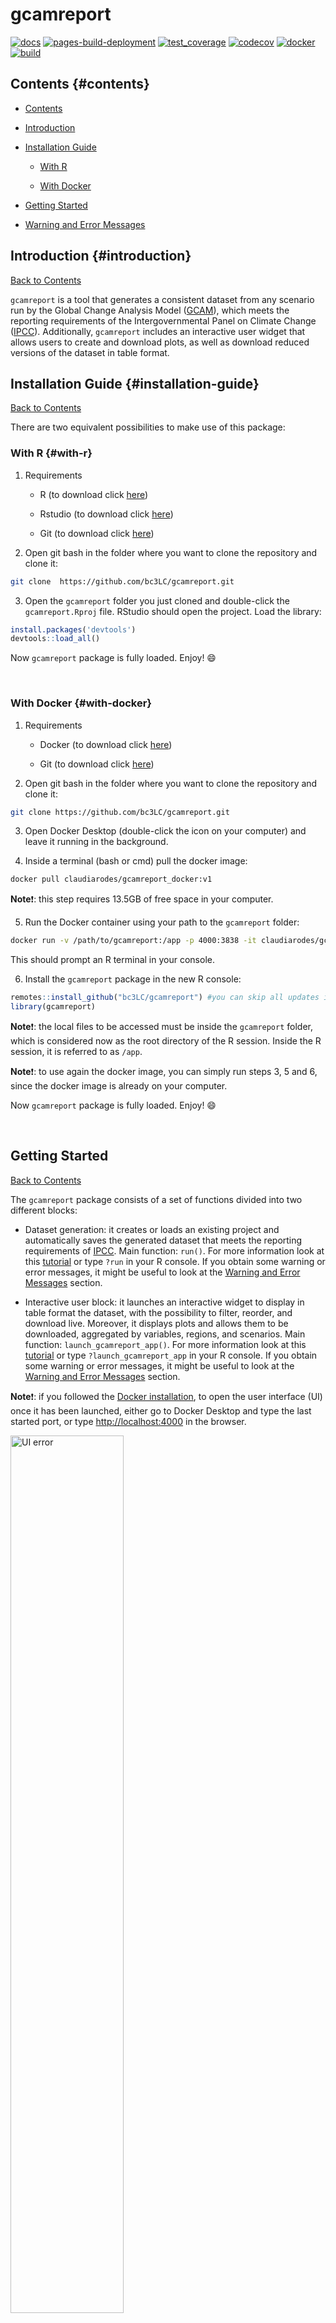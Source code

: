 # gcamreport

[![docs](https://github.com/bc3LC/gcamreport/actions/workflows/docs.yaml/badge.svg?branch=gcam-v6.0)](https://github.com/bc3LC/gcamreport/actions/workflows/docs.yaml) [![pages-build-deployment](https://github.com/bc3LC/gcamreport/actions/workflows/pages/pages-build-deployment/badge.svg)](https://github.com/bc3LC/gcamreport/actions/workflows/pages/pages-build-deployment) [![test_coverage](https://github.com/bc3LC/gcamreport/actions/workflows/test_coverage.yml/badge.svg?branch=gcam-v6.0)](https://github.com/bc3LC/gcamreport/actions/workflows/test_coverage.yml) [![codecov](https://codecov.io/gh/bc3LC/gcamreport/branch/gcam-v6.0/graph/badge.svg?token=GHV4F7TGFG)](https://codecov.io/gh/bc3LC/gcamreport) [![docker](https://github.com/bc3LC/gcamreport/actions/workflows/docker_impl.yaml/badge.svg?branch=gcam-v6.0)](https://github.com/bc3LC/gcamreport/actions/workflows/docker_impl.yaml) [![build](https://github.com/bc3LC/gcamreport/actions/workflows/build.yaml/badge.svg?branch=gcam-v6.0)](https://github.com/bc3LC/gcamreport/actions/workflows/build.yaml)

<!-- ------------------------>

<!-- ------------------------>

## <a name="contents"></a>Contents {#contents}

<!-- ------------------------>

<!-- ------------------------>

-   [Contents](#contents)

-   [Introduction](#introduction)

-   [Installation Guide](#installation-guide)

    -   [With R](#with-r)

    -   [With Docker](#with-docker)

-   [Getting Started](#get-started)

-   [Warning and Error Messages](#bugs)

<!-- ------------------------>

<!-- ------------------------>

## <a name="introduction"></a>Introduction {#introduction}

<!-- ------------------------>

<!-- ------------------------>

[Back to Contents](#contents)

`gcamreport` is a tool that generates a consistent dataset from any scenario run by the Global Change Analysis Model ([GCAM](http://www.globalchange.umd.edu/gcam/)), which meets the reporting requirements of the Intergovernmental Panel on Climate Change ([IPCC](https://www.ipcc.ch/)). Additionally, `gcamreport` includes an interactive user widget that allows users to create and download plots, as well as download reduced versions of the dataset in table format.

<!-- ------------------------>

<!-- ------------------------>

## <a name="installation-guide"></a>Installation Guide {#installation-guide}

<!-- ------------------------>

<!-- ------------------------>

[Back to Contents](#contents)

There are two equivalent possibilities to make use of this package:

### <a name="with-R"></a>With R {#with-r}

1.  Requirements

    -   R (to download click [here](https://www.r-project.org/))

    -   Rstudio (to download click [here](https://www.rstudio.com/))

    -   Git (to download click [here](https://git-scm.com/downloads/))

2.  Open git bash in the folder where you want to clone the repository and clone it:

``` bash
git clone  https://github.com/bc3LC/gcamreport.git
```

3.  Open the `gcamreport` folder you just cloned and double-click the `gcamreport.Rproj` file. RStudio should open the project. Load the library:

``` r
install.packages('devtools')
devtools::load_all()
```

Now `gcamreport` package is fully loaded. Enjoy! :smile:

<br>

### <a name="with-Docker"></a>With Docker {#with-docker}

1.  Requirements

    -   Docker (to download click [here](https://docs.docker.com/get-docker/))

    -   Git (to download click [here](https://git-scm.com/downloads))

2.  Open git bash in the folder where you want to clone the repository and clone it:

``` bash
git clone https://github.com/bc3LC/gcamreport.git
```

3.  Open Docker Desktop (double-click the icon on your computer) and leave it running in the background.

4.  Inside a terminal (bash or cmd) pull the docker image:

``` bash
docker pull claudiarodes/gcamreport_docker:v1
```

**Note**:exclamation:: this step requires 13.5GB of free space in your computer.

5.  Run the Docker container using your path to the `gcamreport` folder:

``` bash
docker run -v /path/to/gcamreport:/app -p 4000:3838 -it claudiarodes/gcamreport_docker:v1
```

This should prompt an R terminal in your console.

6.  Install the `gcamreport` package in the new R console:

``` r
remotes::install_github("bc3LC/gcamreport") #you can skip all updates in case you are asked
library(gcamreport)
```

**Note**:exclamation:: the local files to be accessed must be inside the `gcamreport` folder, which is considered now as the root directory of the R session. Inside the R session, it is referred to as `/app`.

**Note**:exclamation:: to use again the docker image, you can simply run steps 3, 5 and 6, since the docker image is already on your computer.

Now `gcamreport` package is fully loaded. Enjoy! :smile:

<br>

<!-- ------------------------>

<!-- ------------------------>

## <a name="get-started"></a>Getting Started

<!-- ------------------------>

<!-- ------------------------>

[Back to Contents](#contents)

The `gcamreport` package consists of a set of functions divided into two different blocks:

-   Dataset generation: it creates or loads an existing project and automatically saves the generated dataset that meets the reporting requirements of [IPCC](https://www.ipcc.ch/). Main function: `run()`. For more information look at this [tutorial](https://bc3lc.github.io/gcamreport/articles/Dataset_Generation_Tutorial.html) or type `?run` in your R console. If you obtain some warning or error messages, it might be useful to look at the [Warning and Error Messages](#bugs) section.

-   Interactive user block: it launches an interactive widget to display in table format the dataset, with the possibility to filter, reorder, and download live. Moreover, it displays plots and allows them to be downloaded, aggregated by variables, regions, and scenarios. Main function: `launch_gcamreport_app()`. For more information look at this [tutorial](https://bc3lc.github.io/gcamreport/articles/Interactive_UI_Tutorial.html) or type `?launch_gcamreport_app` in your R console. If you obtain some warning or error messages, it might be useful to look at the [Warning and Error Messages](#bugs) section.

**Note**:exclamation:: if you followed the [Docker installation](#with-Docker), to open the user interface (UI) once it has been launched, either go to Docker Desktop and type the last started port, or type <http://localhost:4000> in the browser.

<img src="https://github.com/bc3LC/gcamreport/blob/gcam-v6.0/vignettes/readme_fig/shiny_error1.png" title="Click the last started docker port" alt="UI error" width="60%" height="60%"/>

In addition, the package includes some default input files (.Rda), that are read by the different functions. These can be changed by the user. Some of these constants include energy shares, land shares, and others.

<br>

<!-- ------------------------>

<!-- ------------------------>

## <a name="bugs"></a>Warning and Error Messages

<!-- ------------------------>

<!-- ------------------------>

[Back to Contents](#contents)

Some typical and already-known errors that can be easily solved! :bulb:

<details>

<summary>

:computer: Error on "run("path/to/your/data/myData.dat")"

In your R console, you might see this error:

    > run("path/to/your/data/myData.dat")
    [1] "Loading project..."
    [1] "Loading data, performing checks, and saving output..."
    [1] "ag_demand_clean"
    Error in rgcam::getQuery(prj, "demand balances by crop commodity") :
      getQuery: Query demand balances by crop commodity is not in any scenarios in the data set.

</summary>

This problem is due to a wrong path specification.

**Possible solution**: make sure that you specified correctly the path. In addition:

-   In case you are using `gcamreport` package following the [R installation](#with-r), try to copy the whole path to your data, for instance `C:\Users\username\Documents\path\to\your\data\myData.dat` if you are using a Windows distribution.

-   In case you are using `gcamreport` package following the [Docker installation](#with-docker):

    a)  make sure that your data is inside the `gcamreport` folder.

    b)  make sure that you type correctly the path to your `gcamreport` folder when running the docker image (5th step in the [Docker section](#with-docker))

    c)  make sure that you are pointing correctly to your data. For example, if in the `gcamreport` folder you have a folder called `amazingData` with your dataset `myData.dat`, you should refer to it as

``` r
# option 1: full path
run("/app/amazingData/myData.dat")

# option 2: partial path
run("amazingData/myData.dat")
```

</details>

<br>

<details>

<summary>

:computer: Wired message when launching the UI when using the Docker installation.

After using the functions `run()` or `launch_gcamreport_app()` to launch the UI, you might get this message:

    Listening on http://0.0.0.0:3838
    /usr/bin/xdg-open: 882: www-browser: not found
    /usr/bin/xdg-open: 882: links2: not found
    /usr/bin/xdg-open: 882: elinks: not found
    /usr/bin/xdg-open: 882: links: not found
    /usr/bin/xdg-open: 882: lynx: not found
    /usr/bin/xdg-open: 882: w3m: not found
    xdg-open: no method available for opening 'http://127.0.0.1:3838' 

</summary>

This is not an error! You simply need to either go to your Docker Desktop program and click the last started port

<img src="https://github.com/bc3LC/gcamreport/blob/gcam-v6.0/vignettes/readme_fig/shiny_error1.png" title="Click the last started docker port" alt="UI error" width="50%" height="50%"/>

or open this url <http://localhost:4000> in your favourite browser.

</details>

<br>

<details>

<summary>

:computer: Error when using the UI through Docker installation.

When oppening your *localhost*, you might see this error:

<img src="https://github.com/bc3LC/gcamreport/blob/gcam-v6.0/vignettes/readme_fig/shiny_error2.png" title="UI error" alt="UI error" width="25%" height="25%"/>

</summary>

**Possible solution**: your app is not running. Try to either use the `run()` function or the `launch_app_function()`.

</details>

<br>

<details>

<summary>

:computer: Error related to *system* when using the Docker installation.

Once the R console is opened, you might see this message after introducing any command:

    System has not been booted with systemd as init system (PID 1). Can't operate.
    Failed to connect to bus: Host is down
    Warning message:
    In system("timedatectl", intern = TRUE) :
       running command 'timedatectl' had status 1 

</summary>

**Possible solution**: simply type `Ctrl+C` and run your command again.

</details>
